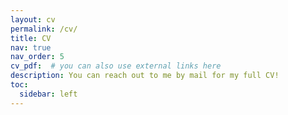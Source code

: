 ```yaml
---
layout: cv
permalink: /cv/
title: CV
nav: true
nav_order: 5
cv_pdf:  # you can also use external links here
description: You can reach out to me by mail for my full CV!
toc:
  sidebar: left
---
```

